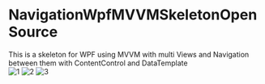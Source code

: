# NavigationWpfMVVMSkeletonOpenSource
This is a skeleton for WPF using MVVM with multi Views and Navigation between them with ContentControl and DataTemplate  
![1](https://user-images.githubusercontent.com/45619259/50573046-231fea00-0dd5-11e9-95b2-d3bc25b139d1.PNG)
![2](https://user-images.githubusercontent.com/45619259/50573047-231fea00-0dd5-11e9-9693-a6f0cff076f8.PNG)
![3](https://user-images.githubusercontent.com/45619259/50573048-23b88080-0dd5-11e9-9915-16df8877cd63.PNG)
